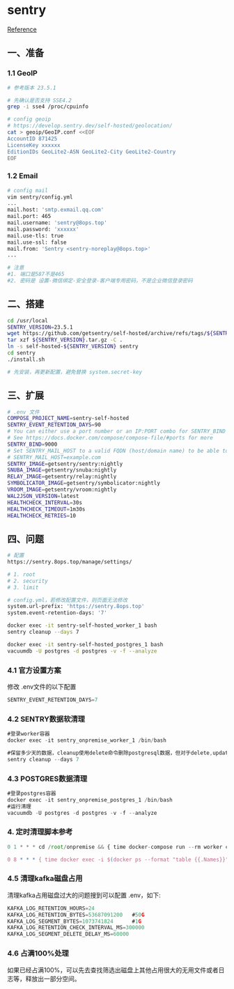 # sentry

[Reference](https://github.com/getsentry/self-hosted)

## 一、准备

### 1.1 GeoIP

```bash
# 参考版本 23.5.1

# 先确认是否支持 SSE4.2
grep -i sse4 /proc/cpuinfo 

# config geoip
# https://develop.sentry.dev/self-hosted/geolocation/
cat > geoip/GeoIP.conf <<EOF
AccountID 871425
LicenseKey xxxxxx
EditionIDs GeoLite2-ASN GeoLite2-City GeoLite2-Country
EOF

```



### 1.2 Email

```bash
# config mail
vim sentry/config.yml
...
mail.host: 'smtp.exmail.qq.com'
mail.port: 465
mail.username: 'sentry@8ops.top'
mail.password: 'xxxxxx'
mail.use-tls: true
mail.use-ssl: false
mail.from: 'Sentry <sentry-noreplay@8ops.top>'
...

# 注意
#1. 端口是587不是465
#2. 密码是 设置-微信绑定-安全登录-客户端专用密码，不是企业微信登录密码

```



## 二、搭建

```bash
cd /usr/local
SENTRY_VERSION=23.5.1
wget https://github.com/getsentry/self-hosted/archive/refs/tags/${SENTRY_VERSION}.tar.gz
tar xzf ${SENTRY_VERSION}.tar.gz -C .
ln -s self-hosted-${SENTRY_VERSION} sentry
cd sentry
./install.sh

# 先安装，再更新配置，避免替换 system.secret-key
```



## 三、扩展

```bash
# .env 文件
COMPOSE_PROJECT_NAME=sentry-self-hosted
SENTRY_EVENT_RETENTION_DAYS=90
# You can either use a port number or an IP:PORT combo for SENTRY_BIND
# See https://docs.docker.com/compose/compose-file/#ports for more
SENTRY_BIND=9000
# Set SENTRY_MAIL_HOST to a valid FQDN (host/domain name) to be able to send emails!
# SENTRY_MAIL_HOST=example.com
SENTRY_IMAGE=getsentry/sentry:nightly
SNUBA_IMAGE=getsentry/snuba:nightly
RELAY_IMAGE=getsentry/relay:nightly
SYMBOLICATOR_IMAGE=getsentry/symbolicator:nightly
VROOM_IMAGE=getsentry/vroom:nightly
WAL2JSON_VERSION=latest
HEALTHCHECK_INTERVAL=30s
HEALTHCHECK_TIMEOUT=1m30s
HEALTHCHECK_RETRIES=10
```



## 四、问题

```bash
# 配置
https://sentry.8ops.top/manage/settings/

# 1. root
# 2. security
# 3. limit

# config.yml，若修改配置文件，则页面无法修改
system.url-prefix: 'https://sentry.8ops.top'
system.event-retention-days: '7'

docker exec -it sentry-self-hosted_worker_1 bash
sentry cleanup --days 7

docker exec -it sentry-self-hosted_postgres_1 bash
vacuumdb -U postgres -d postgres -v -f --analyze

```

### 4.1 官方设置方案

修改 .env文件的以下配置

```javascript
SENTRY_EVENT_RETENTION_DAYS=7
```



### 4.2 SENTRY数据软清理

```javascript
#登录worker容器
docker exec -it sentry_onpremise_worker_1 /bin/bash 

#保留多少天的数据，cleanup使用delete命令删除postgresql数据，但对于delete,update等操作，只是将对应行标志为DEAD，并没有真正释放磁盘空间
sentry cleanup --days 7
```



### 4.3 POSTGRES数据清理

```javascript
#登录postgres容器
docker exec -it sentry_onpremise_postgres_1 /bin/bash
#运行清理
vacuumdb -U postgres -d postgres -v -f --analyze
```



### 4. 定时清理脚本参考

```javascript
0 1 * * * cd /root/onpremise && { time docker-compose run --rm worker cleanup --days 7; } &> /var/log/sentry-cleanup.log

0 8 * * * { time docker exec -i $(docker ps --format "table {{.Names}}"|grep postgres) vacuumdb -U postgres -d postgres -v -f --analyze; } &> /var/logs/sentry-vacuumdb.log
```



### 4.5 清理kafka磁盘占用

清理kafka占用磁盘过大的问题搜到可以配置 .env，如下:

```javascript
KAFKA_LOG_RETENTION_HOURS=24
KAFKA_LOG_RETENTION_BYTES=53687091200   #50G
KAFKA_LOG_SEGMENT_BYTES=1073741824      #1G
KAFKA_LOG_RETENTION_CHECK_INTERVAL_MS=300000
KAFKA_LOG_SEGMENT_DELETE_DELAY_MS=60000
```



### 4.6 占满100%处理

如果已经占满100%，可以先去查找筛选出磁盘上其他占用很大的无用文件或者日志等，释放出一部分空间。
